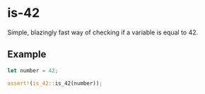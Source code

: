 # is-42

Simple, blazingly fast way of checking if a variable is equal to 42.

## Example

```rust
let number = 42;

assert!(is_42::is_42(number));
```